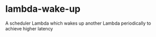 # lambda-wake-up
A scheduler Lambda which wakes up another Lambda periodically to achieve higher latency
